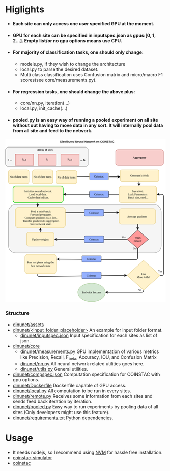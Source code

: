 # Higlights
* #### Each site can only access one user specified GPU at the moment. 
* #### GPU for each site can be specified in inputspec.json as gpus:[0, 1, 2...]. Empty list/or no gpu options means use CPU.
* #### For majority of classification tasks, one should only change:
    * models.py, if they wish to change the architecture
    * local.py to parse the desired dataset.
    * Multi class classification uses Confusion matrix and micro/macro F1 scores(see core/measurements.py). 
* #### For regression tasks, one should change the above plus:
    * core/nn.py, iteration(...)
    * local.py, init_cache(...)
* #### pooled.py is an easy way of running a pooled experiment on all site without out having to move data in any sort. It will internally pool data from all site and feed to the network.

![DINUNET](assets/dinunet.png)
### Structure
* [dinunet/assets](https://github.com/trendscenter/dinunet/tree/master/assets)
* [dinunet/<input_folder_placeholder>](https://github.com/trendscenter/dinunet/tree/master/test) An example for input folder format.
    * [dinunet/inputspec.json](https://github.com/trendscenter/dinunet/blob/master/test/inputspec.json) Input specification for each sites as list of json.
* [dinunet/core](https://github.com/trendscenter/dinunet/tree/master/core)
    * [dinunet/measurements.py](https://github.com/trendscenter/dinunet/blob/master/core/measurements.py) GPU implementation of various metrics like Precision, Recall, F<sub>beta</sub>, Accuracy, IOU, and Confusion Matrix
    * [dinunet/nn.py](https://github.com/trendscenter/dinunet/blob/master/core/nn.py) All neural network related utilities goes here.
    * [dinunet/utils.py](https://github.com/trendscenter/dinunet/blob/master/core/utils.py) General utilities.
* [dinunet/compspec.json](https://github.com/trendscenter/dinunet/blob/master/compspec.json) Computation specification for COINSTAC with gpu options.
* [dinunet/Dockerfile](https://github.com/trendscenter/dinunet/blob/master/Dockerfile) Dockerfile capable of GPU access.
* [dinunet/local.py](https://github.com/trendscenter/dinunet/blob/master/local.py) All computation to be run in every sites.
* [dinunet/remote.py](https://github.com/trendscenter/dinunet/blob/remote.py) Receives some information from each sites and sends feed back iteration by iteration.
* [dinunet/pooled.py](https://github.com/trendscenter/dinunet/blob/pooled.py) Easy way to run experiments by pooling data of all sites (Only developers might use this feature).
* [dinunet/requirements.txt](https://github.com/trendscenter/dinunet/blob/master/requirements.txt) Python dependencies.

# Usage
* It needs nodejs, so I recommend using [NVM](https://github.com/nvm-sh/nvm) for hassle free installation.
* [coinstac-simulator](https://github.com/trendscenter/coinstac/tree/master/packages/coinstac-simulator)
* [coinstac](https://github.com/trendscenter/coinstac)

